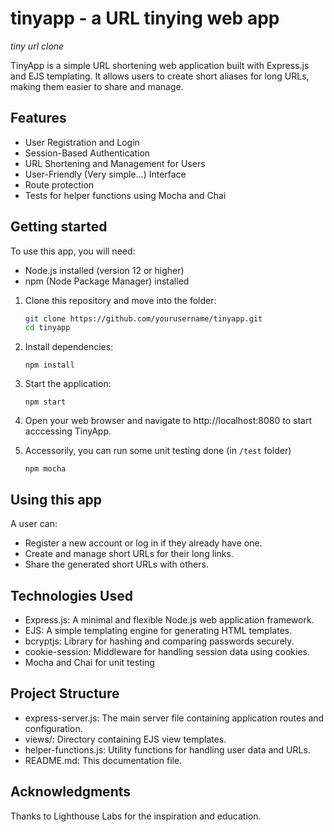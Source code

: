 # tinyapp - a URL tinying web app
*tiny url clone*

TinyApp is a simple URL shortening web application built with Express.js and EJS templating. It allows users to create short aliases for long URLs, making them easier to share and manage.

## Features

- User Registration and Login
- Session-Based Authentication
- URL Shortening and Management for Users
- User-Friendly (Very simple...) Interface
- Route protection
- Tests for helper functions using Mocha and Chai

## Getting started
To use this app, you will need:
- Node.js installed (version 12 or higher)
- npm (Node Package Manager) installed

1. Clone this repository and move into the folder:
    ```bash
    git clone https://github.com/yourusername/tinyapp.git
    cd tinyapp
    ```

2. Install dependencies:
    ```
    npm install
    ```

3. Start the application: 
    ```
    npm start
    ```

4. Open your web browser and navigate to http://localhost:8080 to start acccessing TinyApp.

5. Accessorily, you can run some unit testing done (in `/test` folder)
    ```
    npm mocha
    ```


## Using this app
A user can:
- Register a new account or log in if they already have one.
- Create and manage short URLs for their long links.
- Share the generated short URLs with others.

## Technologies Used
- Express.js: A minimal and flexible Node.js web application framework.
- EJS: A simple templating engine for generating HTML templates.
- bcryptjs: Library for hashing and comparing passwords securely.
- cookie-session: Middleware for handling session data using cookies.
- Mocha and Chai for unit testing

## Project Structure
- express-server.js: The main server file containing application routes and configuration.
- views/: Directory containing EJS view templates.
- helper-functions.js: Utility functions for handling user data and URLs.
- README.md: This documentation file.

## Acknowledgments
Thanks to Lighthouse Labs for the inspiration and education.